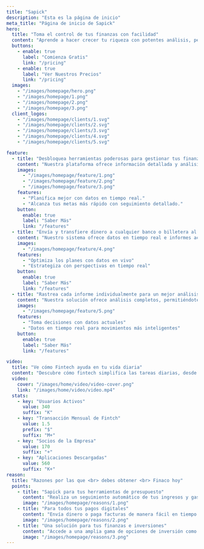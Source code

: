 ```yaml
---
title: "Sapick"
description: "Esta es la página de inicio"
meta_title: "Página de inicio de Sapick"
hero:
  title: "Toma el control de tus finanzas con facilidad"
  content: "Aprende a hacer crecer tu riqueza con potentes análisis, perspectivas personalizadas y planificación financiera optimizada."
  buttons:
    - enable: true
      label: "Comienza Gratis"
      link: "/pricing"
    - enable: true
      label: "Ver Nuestros Precios"
      link: "/pricing"
  images:
    - "/images/homepage/hero.png"
    - "/images/homepage/1.png"
    - "/images/homepage/2.png"
    - "/images/homepage/3.png"
  client_logos:
    - "/images/homepage/clients/1.svg"
    - "/images/homepage/clients/2.svg"
    - "/images/homepage/clients/3.svg"
    - "/images/homepage/clients/4.svg"
    - "/images/homepage/clients/5.svg"

feature:
  - title: "Desbloquea herramientas poderosas para gestionar tus finanzas"
    content: "Nuestra plataforma ofrece información detallada y análisis fáciles de entender que te ayudan a tomar mejores decisiones."
    images:
      - "/images/homepage/feature/1.png"
      - "/images/homepage/feature/2.png"
      - "/images/homepage/feature/3.png"
    features:
      - "Planifica mejor con datos en tiempo real."
      - "Alcanza tus metas más rápido con seguimiento detallado."
    button:
      enable: true
      label: "Saber Más"
      link: "/features"
  - title: "Envía y transfiere dinero a cualquier banco o billetera al instante"
    content: "Nuestro sistema ofrece datos en tiempo real e informes accionables, permitiéndote tomar decisiones empresariales informadas."
    images:
      - "/images/homepage/feature/4.png"
    features:
      - "Optimiza los planes con datos en vivo"
      - "Estrategiza con perspectivas en tiempo real"
    button:
      enable: true
      label: "Saber Más"
      link: "/features"
  - title: "Rastrea cada informe individualmente para un mejor análisis de datos"
    content: "Nuestra solución ofrece análisis completos, permitiéndote seguir el rendimiento fácilmente y tomar decisiones más inteligentes."
    images:
      - "/images/homepage/feature/5.png"
    features:
      - "Toma decisiones con datos actuales"
      - "Datos en tiempo real para movimientos más inteligentes"
    button:
      enable: true
      label: "Saber Más"
      link: "/features"

video:
  title: "Ve cómo Fintech ayuda en tu vida diaria"
  content: "Descubre cómo fintech simplifica las tareas diarias, desde gestionar finanzas hasta realizar pagos seguros e instantáneos. Con aplicaciones fáciles de usar, puedes presupuestar, invertir y hacer un seguimiento de los gastos con solo unos pocos toques."
  video:
    cover: "/images/home/video/video-cover.png"
    link: "/images/home/video/video.mp4"
  stats:
    - key: "Usuarios Activos"
      value: 340
      suffix: "K"
    - key: "Transacción Mensual de Fintch"
      value: 1.5
      prefix: "$"
      suffix: "M+"
    - key: "Socios de la Empresa"
      value: 170
      suffix: "+"
    - key: "Aplicaciones Descargadas"
      value: 560
      suffix: "K+"
reason:
  title: "Razones por las que <br> debes obtener <br> Finaco hoy"
  points:
    - title: "Sapick para tus herramientas de presupuesto"
      content: "Realiza un seguimiento automático de tus ingresos y gastos, ayudándote a crear presupuestos personalizados y mantenerte al tanto de tus metas financieras."
      image: "/images/homepage/reasons/1.png"
    - title: "Para todos tus pagos digitales"
      content: "Envía dinero o paga facturas de manera fácil en tiempo real, asegurando transacciones seguras sin la necesidad de dinero en efectivo."
      image: "/images/homepage/reasons/2.png"
    - title: "Una solución para tus finanzas e inversiones"
      content: "Accede a una amplia gama de opciones de inversión como acciones, fondos mutuos y criptomonedas, todo a través de una plataforma fácil de usar."
      image: "/images/homepage/reasons/3.png"
---
```

